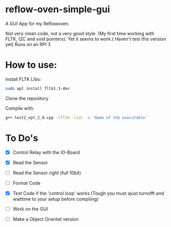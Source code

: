 # reflow-oven-simple-gui
 A GUI App for my Reflowoven.
 
 Not very clean code, not a very good style. (My first time working with FLTK, I2C and void pointers). Yet it seems to work.( Haven't test this version yet)
 Runs on an RPI 3
 # How to use:
  Install FLTK Libs:
   ```bash
   sudo apt install fltk1.3-dev
  ```
 Clone the repository
 
 Compile with: 
   ```bash
   g++ test2_vpt_2_8.cpp -lfltk -li2c -o 'Name of the executable'
   ```
 # To Do's
- [x] Control Relay with the IO-Board
- [x] Read the Sensor
- [ ] Read the Sensor right (full 10bit)
- [ ] Format Code
- [x] Test Code if the 'control loop' works (Tough you must ajust turnofft and waittime to your setup before compiling)
- [ ] Work on the GUI
- [ ] Make a Object Orientet version


